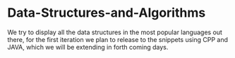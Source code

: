 # Data-Structures-and-Algorithms
We try to display all the data structures in the most popular languages out there, for the first iteration we plan to release to the snippets using CPP and JAVA, which we will be extending in forth coming days.
